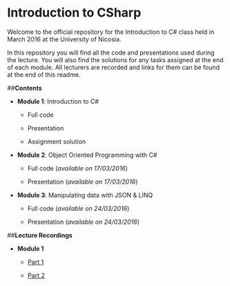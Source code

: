 # Introduction to CSharp

Welcome to the official repository for the Introduction to C# class held in March 2016 at the University of Nicosia.

In this repository you will find all the code and presentations used during the lecture. 
You will also find the solutions for any tasks assigned at the end of each module.
All lecturers are recorded and links for them can be found at the end of this readme.

##**Contents**

- **Module 1**: Introduction to C#
 
  - Full code
   
  - Presentation
   
  - Assignment solution
   
- **Module 2**: Object Oriented Programming with C#
 
  - Full code (*available on 17/03/2016*)
   
  - Presentation (*available on 17/03/2016*)
   
- **Module 3**: Manipulating data with JSON & LINQ
 
  - Full code (*available on 24/03/2016*)
   
  - Presentation (*available on 24/03/2016*)
  
  
##**Lecture Recordings**
  
- **Module 1**

  - [Part 1](https://stdntpartners-my.sharepoint.com/personal/kyriakos_kyriakou_studentpartner_com/_layouts/15/guestaccess.aspx?guestaccesstoken=dFidEBJAcG2tBIj6aZ4gFGCbL9SOC95O2h4TJAgaAm8%3d&docid=017b8e519c75f4b4eb68f8d358556364a)
    
  - [Part 2](https://stdntpartners-my.sharepoint.com/personal/kyriakos_kyriakou_studentpartner_com/_layouts/15/guestaccess.aspx?guestaccesstoken=PdbGHcSX4kyA%2fn3OUy1sGkNbCYdvq4oAcntN%2f2Dw%2bBM%3d&docid=0ac7125d37c3e463d9e77712bde4e13c3)
  

  
